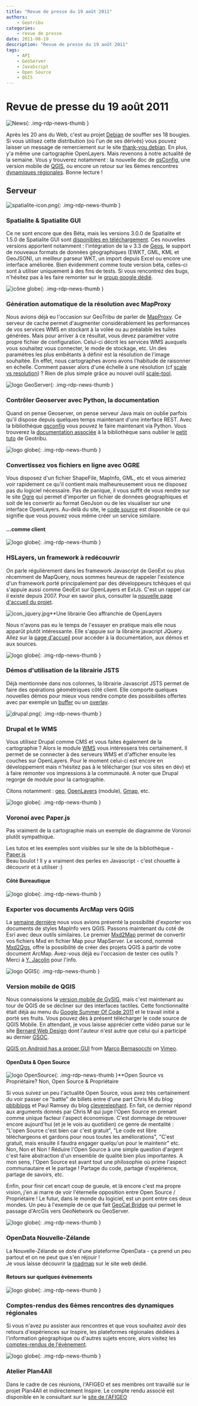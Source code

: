 ```yaml
---
title: "Revue de presse du 19 août 2011"
authors:
    - Geotribu
categories:
    - revue de presse
date: 2011-08-19
description: "Revue de presse du 19 août 2011"
tags:
    - API
    - GeoServer
    - JavaScript
    - Open Source
    - QGIS
---
```


# Revue de presse du 19 août 2011

![News](https://cdn.geotribu.fr/img/internal/icons-rdp-news/news.png "Icône news générique"){: .img-rdp-news-thumb }

Après les 20 ans du Web, c'est au projet [Debian](http://www.debian.org) de souffler ses 18 bougies. Si vous utilisez cette distribution (où l'un de ses dérivés) vous pouvez laisser un message de remerciement sur le site [thank-you debian](http://thank-you.debian.net/). En plus, y'a même une cartographie OpenLayers. Mais revenons à notre actualité de la semaine. Vous y trouverez notamment : la nouvelle doc de [gsConfig](#gsconfig), une version mobile de [QGIS](#qgis), ou encore un retour sur les 6èmes rencontres [dynamiques régionales](#dynReg). Bonne lecture !

## Serveur

![spatialite-icon.png](https://cdn.geotribu.fr/img/logos-icones/logiciels_librairies/spatialite.png){: .img-rdp-news-thumb }

### Spatialite & Spatialite GUI

Ce ne sont encore que des Béta, mais les versions 3.0.0 de Spatialite et 1.5.0 de Spatialite GUI sont [disponibles en téléchargement](http://www.gaia-gis.it/spatialite-3.0.0-BETA/index.html). Ces nouvelles versions apportent notamment : l'intégration de la v 3.3 de [Geos](http://trac.osgeo.org/geos/), le support de nouveaux formats de données géographiques (EWKT, GML, KML et GeoJSON), un meilleur parseur WKT, un import depuis Excel ou encore une interface améliorée. Bien évidemment comme toute version béta, celles-ci sont à utiliser uniquement à des fins de tests. Si vous rencontrez des bugs, n'hésitez pas à les faire remonter sur le [group google dédié](http://groups.google.com/group/spatialite-users).

![icône globe](https://cdn.geotribu.fr/img/internal/icons-rdp-news/world.png){: .img-rdp-news-thumb }

### Génération automatique de la résolution avec MapProxy

Nous avions déjà eu l'occasion sur GeoTribu de parler de [MapProxy](http://geotribu.net/node/249). Ce serveur de cache permet d'augmenter considérablement les performances de vos services WMS en stockant à la volée ou au préalable les tuiles générées. Mais pour arriver à ce résultat, vous devez paramétrer votre propre fichier de configuration. Celui-ci décrit les services WMS auxquels vous souhaitez vous connecter, le mode de stockage, etc. Un des paramètres les plus embêtants à définir est la résolution de l'image souhaitée. En effet, nous cartographes avons avons l'habitude de raisonner en échelle. Comment passer alors d'une échelle à une résolution (cf [scale vs resolution](http://mapproxy.org/docs/latest/configuration.html#scale-vs-resolution)) ? Rien de plus simple grâce au nouvel outil [scale-tool](http://mapproxy.org/docs/nightly/mapproxy_util.html#mapproxy-util-scales).

![logo GeoServer](https://cdn.geotribu.fr/img/logos-icones/logiciels_librairies/geoserver.png "logo GeoServer"){: .img-rdp-news-thumb }

### Contrôler Geoserver avec Python, la documentation

Quand on pense Geoserver, on pense serveur Java mais on oublie parfois qu'il dispose depuis quelques temps maintenant d'une interface REST. Avec la bibliothèque [gsconfig](https://github.com/dwins/gsconfig.py) vous pouvez le faire maintenant via Python. Vous trouverez la [documentation associée](http://dwins.github.com/gsconfig.py/) à la bibliothèque sans oublier le [petit tuto](http://geotribu.net/node/285) de Geotribu.

![logo globe](https://cdn.geotribu.fr/img/internal/icons-rdp-news/world.png "Icône de globe"){: .img-rdp-news-thumb }

### Convertissez vos fichiers en ligne avec OGRE

Vous disposez d'un fichier ShapeFile, MapInfo, GML, etc et vous aimeriez voir rapidement ce qu'il contient mais malheureusement vous ne disposez pas du logiciel nécessaire. Pas de panique, il vous suffit de vous rendre sur le site [Ogre](http://ogre.adc4gis.com/) qui permet d'importer un fichier de données géographiques et soit de les convertir au format GeoJson ou de les visualiser sur une interface OpenLayers. Au-delà du site, le [code source](https://github.com/wavded/ogre) est disponible ce qui signifie que vous pouvez vous même créer un service similaire.

#### ...comme client

![logo globe](https://cdn.geotribu.fr/img/internal/icons-rdp-news/world.png "Icône de globe"){: .img-rdp-news-thumb }

### HSLayers, un framework à redécouvrir

On parle régulièrement dans les framework Javascript de GeoExt ou plus récemment de MapQuery, nous sommes heureux de rappeler l'existence d'un framework porté principalement par des développeurs tchèques et qui s'appuie aussi comme GeoExt sur OpenLayers et ExtJs. C'est un rappel car il existe depuis 2007. Pour en savoir plus, consulter la [nouvelle page d'accueil du projet](http://bnhelp.cz/hslayers/).

![icon_jquery.jpg](https://cdn.geotribu.fr/img/logos-icones/programmation/jquery.png)**Une librairie Geo affranchie de OpenLayers

Nous n'avons pas eu le temps de l'essayer en pratique mais elle nous apparût plutôt intéressante. Elle s'appuie sur la librairie javacript JQuery. Allez sur la [page d'accueil](http://host.appgeo.com/libs/geo/) pour accéder à la documentation, aux démos et aux sources.

![logo globe](https://cdn.geotribu.fr/img/internal/icons-rdp-news/world.png "Icône de globe"){: .img-rdp-news-thumb }

### Démos d'utilisation de la librairie JSTS

Déjà mentionnée dans nos colonnes, la librairie Javascript JSTS permet de faire des opérations géométriques côté client. Elle comporte quelques nouvelles démos pour mieux vous rendre compte des possibilités offertes avec par exemple un [buffer](http://bjornharrtell.github.com/jsts/examples/buffer.html) ou un [overlay](http://bjornharrtell.github.com/jsts/examples/overlay.html).

![drupal.png](https://cdn.geotribu.fr/img/logos-icones/logiciels_librairies/drupal.png){: .img-rdp-news-thumb }

### Drupal et le WMS

Vous utilisez Drupal comme CMS et vous faites également de la cartographie ? Alors le module [WMS](http://drupal.org/sandbox/batje/1244928) vous intéressera très certainement. Il permet de se connecter à des serveurs WMS et d'afficher ensuite les couches sur OpenLayers. Pour le moment celui-ci est encore en développement mais n'hésitez pas à le télécharger (sur vos sites en dév) et à faire remonter vos impressions à la communauté. A noter que Drupal regorge de module pour la cartographie.

Citons notamment : [geo](http://drupal.org/project/geo), [OpenLayers](http://drupal.org/project/openlayers) (module), [Gmap](http://drupal.org/project/gmap), etc.

![logo globe](https://cdn.geotribu.fr/img/internal/icons-rdp-news/world.png "Icône de globe"){: .img-rdp-news-thumb }

### Voronoi avec Paper.js

Pas vraiment de la cartographie mais un exemple de diagramme de Voronoi plutôt sympathique.

Les tutos et les exemples sont visibles sur le site de la bibliothèque - [Paper.js](http://paperjs.org/)  
 Beau boulot ! Il y a vraiment des perles en Javascript - c'est chouette à découvrir et à utiliser :)

#### Côté Bureautique

![logo globe](https://cdn.geotribu.fr/img/internal/icons-rdp-news/world.png "Icône de globe"){: .img-rdp-news-thumb }

### Exporter vos documents ArcMap vers QGIS

La [semaine dernière](http://geotribu.net/node/442) nous vous avions présenté la possibilité d'exporter vos documents de styles MapInfo vers QGIS. Passons maintenant du coté de Esri avec deux outils similaires. Le premier [Mxd2Map](http://www.mxd2map.org/) permet de convertir vos fichiers Mxd en fichier Map pour MapServer. Le second, nommé [Mxd2Qgs](http://geoscripting.blogspot.com/2011/05/exporting-current-arcmap-document.html), offre la possibilité de créer des projets QGIS à partir de votre document ArcMap. Avez-vous déjà eu l'occasion de tester ces outils ? Merci à [Y. Jacolin](http://twitter.com/#!/yjacolin/status/102100658341150721) pour l'info.

![logo QGIS](https://cdn.geotribu.fr/img/logos-icones/logiciels_librairies/qgis.png "logo QGIS"){: .img-rdp-news-thumb }

### Version mobile de QGIS

Nous connaissions la [version mobile de GvSIG](http://www.gvsig.org/web/projects/gvsig-mobile/description-2/view?set_language=en), mais c'est maintenant au tour de QGIS de se décliner sur des interfaces tactiles. Cette fonctionnalité était déjà au menu du [Google Summer Of Code 2011](https://www.qgis.org/wiki/Google_Summer_of_Code_2011#QGIS_Mobile) et le travail initié a porté ses fruits. Vous pouvez dès à présent télécharger le code source de QGIS Mobile. En attendant, je vous laisse apprécier cette vidéo parue sur le site [Bernard Web Design](http://www.bernawebdesign.ch/byteblog/2011/08/18/qgis-on-android-has-a-proper-gui/) dont l'auteur n'est autre que celui qui a participé au dernier [GSOC](http://www.google-melange.com/gsoc/proposal/review/google/gsoc2011/mbernasocchi/1).

[QGIS on Android has a proper GUI](http://vimeo.com/27854857) from [Marco Bernasocchi](http://vimeo.com/mbernasocchi) on [Vimeo](http://vimeo.com).

#### OpenData & Open Source

![logo OpenSource](https://cdn.geotribu.fr/img/logos-icones/opensource.png "Logo Open Source Foundation"){: .img-rdp-news-thumb }**Open Source vs Propriétaire? Non, Open Source & Propriétaire

Si vous suivez un peu l'actualité Open Source, vous avez très certainement du voir passer ce "battle" de billets entre d'une part Chris M du blog [pbbiblogs](http://stratus.pbbiblogs.com/2011/08/12/open-source-is-not-the-future-you-think-it-is%E2%80%A6/) et Paul Ramsey du blog [cleverelephant](http://blog.cleverelephant.ca/2011/08/proprietary-software-is-not-future-you.html). En fait, ce dernier répond aux arguments donnés par Chris M qui juge l'Open Source en prenant comme unique facteur l'aspect économique. C'est dommage de retrouver encore aujourd'hui (et je le vois au quotidien) ce genre de mentalité : "L'open Source c'est bien car c'est gratuit", "Le code est libre téléchargeons et gardons pour nous toutes les améliorations", "C'est gratuit, mais ensuite il faudra engager quelqu'un pour le maintenir" etc. Non, Non et Non ! Réduire l'Open Source à une simple question d'argent c'est faire abstraction d'un ensemble de qualité bien plus importantes. A mon sens, l'Open Source est avant tout une philosophie où prime l'aspect communautaire et le partage ! Partage du code, partage d'expérience, partage de savoirs, etc.

Enfin, pour finir cet encart coup de gueule, et là encore c'est ma propre vision, j'en ai marre de voir l'éternelle opposition entre Open Source / Propriétaire ! Le futur, dans le monde du logiciel, est un pont entre ces deux mondes. Un peu à l'exemple de ce que fait [GeoCat Bridge](http://geocat.net/home) qui permet le passage d'ArcGis vers GeoNetwork ou GeoServer.

![logo globe](https://cdn.geotribu.fr/img/internal/icons-rdp-news/world.png "Icône de globe"){: .img-rdp-news-thumb }

### OpenData Nouvelle-Zélande

La Nouvelle-Zélande se dote d'une plateforme OpenData - ça prend un peu partout et on ne peut que s'en réjouir !  
Je vous laisse découvrir la [roadmap](http://www.ict.govt.nz) sur le site web dédié.

#### Retours sur quelques évènements

![logo globe](https://cdn.geotribu.fr/img/internal/icons-rdp-news/world.png "Icône de globe"){: .img-rdp-news-thumb }

### Comptes-rendus des 6èmes rencontres des dynamiques régionales

Si vous n'avez pu assister aux rencontres et que vous souhaitez avoir des retours d'expériences sur Inspire, les plateformes régionales dédiées à l'information géographique ou d'autres sujets encore, alors visitez les [comptes-rendus de l'évènement](http://www.afigeo.asso.fr/voir-toutes-les-news/398-retour-sur-les-6emes-rencontres-des-dynamiques-regionales-9-et-10-juin-en-auvergne-.html).

![logo globe](https://cdn.geotribu.fr/img/internal/icons-rdp-news/world.png "Icône de globe"){: .img-rdp-news-thumb }

### Atelier Plan4All

Dans le cadre de ces réunions, l'AFIGEO et ses membres ont travaillé sur le projet Plan4All et indirectement Inspire. Le compte rendu associé est disponible en le consultant sur le [site de l'AFIGEO](http://www.afigeo.asso.fr/voir-toutes-les-news/403-atelier-national-plan-4-all-le-27-juin-a-la-defense.html)
